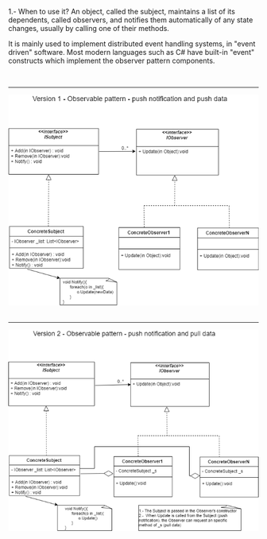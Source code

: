 1.- When to use it? 
An object, called the subject, maintains a list of its dependents, called observers, and notifies them automatically of any state changes, usually by calling one of their methods.

It is mainly used to implement distributed event handling systems, in "event driven" software. Most modern languages such as C# have built-in "event" constructs which implement the observer pattern components.

<br><hr><img src="../images/Observer1.png"></hr></br>
<br><hr><img src="../images/Observer2.png"></hr></br>
